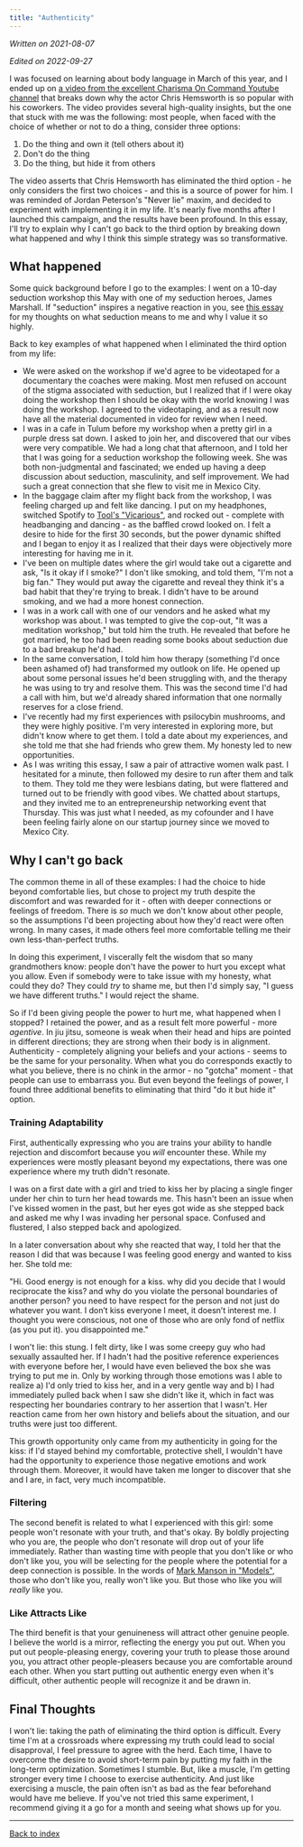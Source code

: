 ```yaml
---
title: "Authenticity"
---
```


_Written on 2021-08-07_

_Edited on 2022-09-27_

I was focused on learning about body language in March of this year, and I ended up on [a video from the excellent Charisma On Command Youtube channel](https://www.youtube.com/watch?v=T5_KFy6qy-A) that breaks down why the actor Chris Hemsworth is so popular with his coworkers. The video provides several high-quality insights, but the one that stuck with me was the following: most people, when faced with the choice of whether or not to do a thing, consider three options:

1. Do the thing and own it (tell others about it)
2. Don't do the thing
3. Do the thing, but hide it from others

The video asserts that Chris Hemsworth has eliminated the third option - he only considers the first two choices - and this is a source of power for him. I was reminded of Jordan Peterson's "Never lie" maxim, and decided to experiment with implementing it in my life. It's nearly five months after I launched this campaign, and the results have been profound. In this essay, I'll try to explain why I can't go back to the third option by breaking down what happened and why I think this simple strategy was so transformative.

What happened
-------------
Some quick background before I go to the examples: I went on a 10-day seduction workshop this May with one of my seduction heroes, James Marshall. If "seduction" inspires a negative reaction in you, see [this essay](../what-seduction-means-to-me/post.md) for my thoughts on what seduction means to me and why I value it so highly.

Back to key examples of what happened when I eliminated the third option from my life:

* We were asked on the workshop if we'd agree to be videotaped for a documentary the coaches were making. Most men refused on account of the stigma associated with seduction, but I realized that if I were okay doing the workshop then I should be okay with the world knowing I was doing the workshop. I agreed to the videotaping, and as a result now have all the material documented in video for review when I need.
* I was in a cafe in Tulum before my workshop when a pretty girl in a purple dress sat down. I asked to join her, and discovered that our vibes were very compatible. We had a long chat that afternoon, and I told her that I was going for a seduction workshop the following week. She was both non-judgmental and fascinated; we ended up having a deep discussion about seduction, masculinity, and self improvement. We had such a great connection that she flew to visit me in Mexico City.
* In the baggage claim after my flight back from the workshop, I was feeling charged up and felt like dancing. I put on my headphones, switched Spotify to [Tool's "Vicarious"](https://open.spotify.com/track/65ShmiE5aLBdcIGr7tHX35?si=baf81348c14e4c44), and rocked out - complete with headbanging and dancing - as the baffled crowd looked on. I felt a desire to hide for the first 30 seconds, but the power dynamic shifted and I began to enjoy it as I realized that their days were objectively more interesting for having me in it.
* I've been on multiple dates where the girl would take out a cigarette and ask, "Is it okay if I smoke?" I don't like smoking, and told them, "I'm not a big fan." They would put away the cigarette and reveal they think it's a bad habit that they're trying to break. I didn't have to be around smoking, and we had a more honest connection.
* I was in a work call with one of our vendors and he asked what my workshop was about. I was tempted to give the cop-out, "It was a meditation workshop," but told him the truth. He revealed that before he got married, he too had been reading some books about seduction due to a bad breakup he'd had.
* In the same conversation, I told him how therapy (something I'd once been ashamed of) had transformed my outlook on life. He opened up about some personal issues he'd been struggling with, and the therapy he was using to try and resolve them. This was the second time I'd had a call with him, but we'd already shared information that one normally reserves for a close friend.
* I've recently had my first experiences with psilocybin mushrooms, and they were highly positive. I'm very interested in exploring more, but didn't know where to get them. I told a date about my experiences, and she told me that she had friends who grew them. My honesty led to new opportunities.
* As I was writing this essay, I saw a pair of attractive women walk past. I hesitated for a minute, then followed my desire to run after them and talk to them. They told me they were lesbians dating, but were flattered and turned out to be friendly with good vibes. We chatted about startups, and they invited me to an entrepreneurship networking event that Thursday. This was just what I needed, as my cofounder and I have been feeling fairly alone on our startup journey since we moved to Mexico City.

Why I can't go back
--------------------
The common theme in all of these examples: I had the choice to hide beyond comfortable lies, but chose to project my truth despite the discomfort and was rewarded for it - often with deeper connections or feelings of freedom. There is _so_ much we don't know about other people, so the assumptions I'd been projecting about how they'd react were often wrong. In many cases, it made others feel more comfortable telling me their own less-than-perfect truths.

In doing this experiment, I viscerally felt the wisdom that so many grandmothers know: people don't have the power to hurt you except what you allow. Even if somebody were to take issue with my honesty, what could they do? They could _try_ to shame me, but then I'd simply say, "I guess we have different truths." I would reject the shame.

So if I'd been giving people the power to hurt me, what happened when I stopped? I retained the power, and as a result felt more powerful - more _agentive_. In jiu jitsu, someone is weak when their head and hips are pointed in different directions; they are strong when their body is in alignment.  Authenticity - completely aligning your beliefs and your actions - seems to be the same for your personality. When what you do corresponds exactly to what you believe, there is no chink in the armor - no "gotcha" moment - that people can use to embarrass you. But even beyond the feelings of power, I found three additional benefits to eliminating that third "do it but hide it" option.

### Training Adaptability
First, authentically expressing who you are trains your ability to handle rejection and discomfort because you _will_ encounter these. While my experiences were mostly pleasant beyond my expectations, there was one experience where my truth didn't resonate. 

I was on a first date with a girl and tried to kiss her by placing a single finger under her chin to turn her head towards me. This hasn't been an issue when I've kissed women in the past, but her eyes got wide as she stepped back and asked me why I was invading her personal space. Confused and flustered, I also stepped back and apologized. 

In a later conversation about why she reacted that way, I told her that the reason I did that was because I was feeling good energy and wanted to kiss her. She told me:

"Hi. Good energy is not enough for a kiss.  why did you decide that I would reciprocate the kiss?  and why do you violate the personal boundaries of another person?  you need to have respect for the person and not just do whatever you want.  I don’t kiss everyone I meet, it doesn’t interest me.  I thought you were conscious, not one of those who are only fond of netflix (as you put it).  you disappointed me."

I won't lie: this stung. I felt dirty, like I was some creepy guy who had sexually assaulted her. If I hadn't had the positive reference experiences with everyone before her, I would have even believed the box she was trying to put me in. Only by working through those emotions was I able to realize a) I'd only tried to kiss her, and in a very gentle way and b) I had immediately pulled back when I saw she didn't like it, which in fact was respecting her boundaries contrary to her assertion that I wasn't. Her reaction came from her own history and beliefs about the situation, and our truths were just too different.

This growth opportunity only came from my authenticity in going for the kiss: if I'd stayed behind my comfortable, protective shell, I wouldn't have had the opportunity to experience those negative emotions and work through them. Moreover, it would have taken me longer to discover that she and I are, in fact, very much incompatible.

### Filtering
The second benefit is related to what I experienced with this girl: some people won't resonate with your truth, and that's okay. By boldly projecting who you are, the people who don't resonate will drop out of your life immediately. Rather than wasting time with people that you don't like or who don't like you, you will be selecting for the people where the potential for a deep connection is possible. In the words of [Mark Manson in "Models"](https://www.goodreads.com/book/show/12633800-models), those who don't like you, really won't like you. But those who like you will _really_ like you.

### Like Attracts Like
The third benefit is that your genuineness will attract other genuine people. I believe the world is a mirror, reflecting the energy you put out. When you put out people-pleasing energy, covering your truth to please those around you, you attract other people-pleasers because you are comfortable around each other. When you start putting out authentic energy even when it's difficult, other authentic people will recognize it and be drawn in. 

Final Thoughts
--------------
I won't lie: taking the path of eliminating the third option is difficult. Every time I'm at a crossroads where expressing my truth could lead to social disapproval, I feel pressure to agree with the herd. Each time, I have to overcome the desire to avoid short-term pain by putting my faith in the long-term optimization. Sometimes I stumble. But, like a muscle, I'm getting stronger every time I choose to exercise authenticity. And just like exercising a muscle, the pain often isn't as bad as the fear beforehand would have me believe. If you've not tried this same experiment, I recommend giving it a go for a month and seeing what shows up for you.

---

[Back to index](../index.md)
